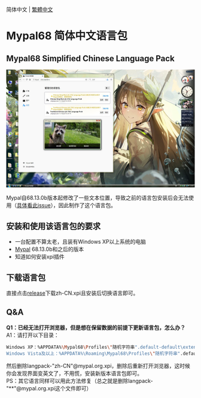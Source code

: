 简体中文 | [繁體中文](./README.zh-TW.md)

# Mypal68 简体中文语言包

## Mypal68 Simplified Chinese Language Pack

[![preview_zh-CN(Pixiv id:108396628)](./helpbook/preview_zh-CN.JPG)](https://www.pixiv.net/artworks/108396628)

Mypal自68.13.0b版本起修改了一些文本位置，导致之前的语言包安装后会无法使用（[具体看此issue](https://github.com/Feodor2/Mypal68/issues/203)），因此制作了这个语言包。

## 安装和使用该语言包的要求
* 一台配置不算太老，且装有Windows XP以上系统的电脑
* [Mypal](https://github.com/Feodor2/Mypal68/releases/latest) 68.13.0b和之后的版本
* 知道如何安装xpi插件

## 下载语言包
直接点击[release](https://github.com/shawnpxtl/Mypal68-chinese-xpi/releases/latest)下载zh-CN.xpi且安装后切换语言即可。

## Q&A
**Q1：已经无法打开浏览器，但是想在保留数据的前提下更新语言包，怎么办？**  
A1：请打开以下目录：
   ```bash
   Windows XP：%APPDATA%\Mypal68\Profiles\"随机字符串".default-default\extensions
   Windows Vista及以上：%APPDATA%\Roaming\Mypal68\Profiles\"随机字符串".default-default\extensions
   ```
然后删除langpack-"zh-CN"@mypal.org.xpi，删除后重新打开浏览器，这时候你会发现界面变英文了，不用慌，安装新版本语言包即可。  
PS：其它语言同样可以用此方法修复（总之就是删除langpack-"**"@mypal.org.xpi这个文件即可）
